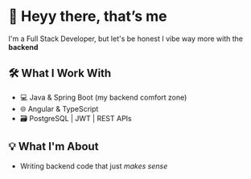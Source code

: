 # 👋 Heyy there, that’s me

I'm a Full Stack Developer, but let's be honest I vibe way more with the **backend**

## 🛠️ What I Work With
- 💻 Java & Spring Boot (my backend comfort zone)
- 🌐 Angular & TypeScript 
- 🗃️ PostgreSQL | JWT | REST APIs 

## 💡 What I'm About
- Writing backend code that just *makes sense*
